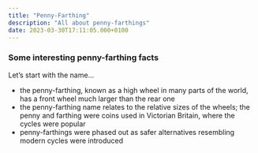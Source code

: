 ```yaml
---
title: "Penny-Farthing"
description: "All about penny-farthings"
date: 2023-03-30T17:11:05.000+0100
---
```


### Some interesting penny-farthing facts

Let’s start with the name…

- the penny-farthing, known as a high wheel in many parts of the world, has a front wheel much larger than the rear one
- the penny-farthing name relates to the relative sizes of the wheels; the penny and farthing were coins used in Victorian Britain, where the cycles were popular
- penny-farthings were phased out as safer alternatives resembling modern cycles were introduced
